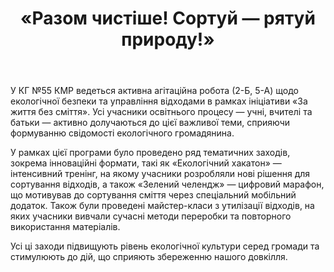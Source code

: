 ﻿---
title: «Разом чистіше! Сортуй — рятуй природу!»
---

У КГ №55 КМР ведеться активна агітаційна робота (2-Б, 5-А) щодо екологічної безпеки та управління відходами в рамках ініціативи «За життя без сміття». Усі учасники освітнього процесу — учні, вчителі та батьки — активно долучаються до цієї важливої теми, сприяючи формуванню свідомості екологічного громадянина.

У рамках цієї програми було проведено ряд тематичних заходів, зокрема інноваційні формати, такі як «Екологічний хакатон» — інтенсивний тренінг, на якому учасники розробляли нові рішення для сортування відходів, а також «Зелений челендж» — цифровий марафон, що мотивував до сортування сміття через спеціальний мобільний додаток. Також були проведені майстер-класи з утилізації відходів, на яких учасники вивчали сучасні методи переробки та повторного використання матеріалів.

Усі ці заходи підвищують рівень екологічної культури серед громади та стимулюють до дій, що сприяють збереженню нашого довкілля.

<slideshow />